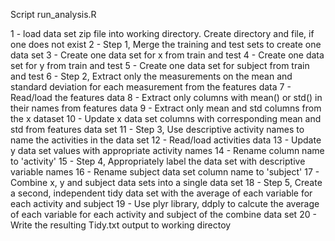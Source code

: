 Script run_analysis.R

1 - load data set zip file into working directory. Create directory and file, 
    if one does not exist
2 - Step 1, Merge the training and test sets to create one data set 
3 - Create one data set for x from train and test
4 - Create one data set for y from train and test
5 - Create one data set for subject from train and test
6 - Step 2, Extract only the measurements on the mean and standard deviation for 
         each measurement from the features data
7 - Read/load the features data
8 - Extract only columns with mean() or std() in their names from features data
9 - Extract only mean and std columns from the x dataset
10 - Update x data set columns with corresponding mean and std from features data set
11 - Step 3, Use descriptive activity names to name the activities in the data set
12 - Read/load activities data
13 - Update y data set values with appropriate activity names
14 - Rename column name to 'activity'
15 - Step 4, Appropriately label the data set with descriptive variable names
16 - Rename subject data set column name to 'subject'
17 - Combine x, y and subject data sets into a single data set
18 - Step 5, Create a second, independent tidy data set with the average of each 
     variable for each activity and subject
19 - Use plyr library, ddply to calcute the average of each 
     variable for each activity and subject of the combine data set
20 - Write the resulting Tidy.txt output to working directoy